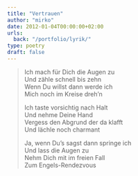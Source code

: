 ```yaml
---
title: "Vertrauen"
author: "mirko"
date: 2012-01-04T00:00:00+02:00
urls:
  back: "/portfolio/lyrik/"
type: poetry
draft: false
---
```


> Ich mach für Dich die Augen zu<br>
> Und zähle schnell bis zehn<br>
> Wenn Du willst dann werde ich<br>
> Mich noch im Kreise dreh’n
> 
> Ich taste vorsichtig nach Halt<br>
> Und nehme Deine Hand<br>
> Vergess den Abgrund der da klafft<br>
> Und lächle noch charmant
> 
> Ja, wenn Du’s sagst dann springe ich<br>
> Und lass die Augen zu<br>
> Nehm Dich mit im freien Fall<br>
> Zum Engels-Rendezvous